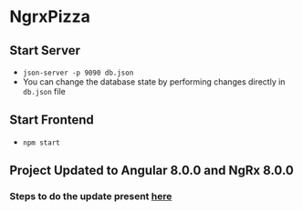 # NgrxPizza

## Start Server
* `json-server -p 9090 db.json`
* You can change the database state by performing changes directly in `db.json` file

## Start Frontend
* `npm start`

## Project Updated to Angular 8.0.0 and NgRx 8.0.0

### Steps to do the update present [here](https://github.com/arturataide/ngrx-pizza/blob/master/ngrx-data-installation.md)

